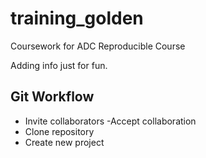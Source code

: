 # training_golden
Coursework for ADC Reproducible Course

Adding info just for fun.


## Git Workflow 
- Invite collaborators 
-Accept collaboration
- Clone repository
- Create new project